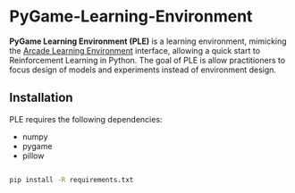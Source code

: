 # PyGame-Learning-Environment

**PyGame Learning Environment (PLE)** is a learning environment, mimicking the [Arcade Learning Environment](https://github.com/mgbellemare/Arcade-Learning-Environment) interface, allowing a quick start to Reinforcement Learning in Python. The goal of PLE is allow practitioners to focus design of models and experiments instead of environment design.

## Installation

PLE requires the following dependencies:
* numpy
* pygame
* pillow
```bash

pip install -R requirements.txt
```